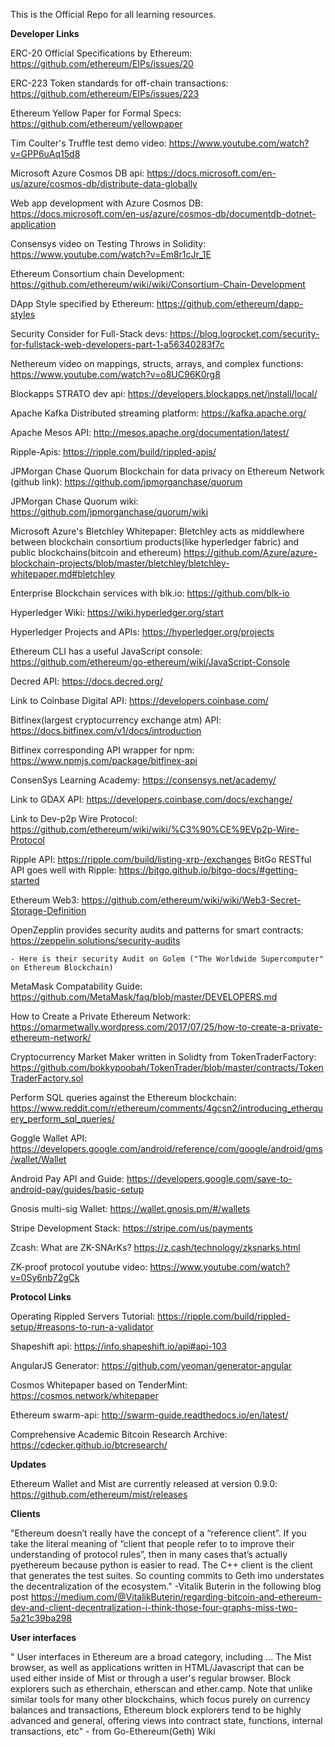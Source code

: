 This is the Official Repo for all learning resources.

**Developer Links**

ERC-20 Official Specifications by Ethereum: https://github.com/ethereum/EIPs/issues/20

ERC-223 Token standards for off-chain transactions: https://github.com/ethereum/EIPs/issues/223

Ethereum Yellow Paper for Formal Specs: https://github.com/ethereum/yellowpaper

Tim Coulter's Truffle test demo video: https://www.youtube.com/watch?v=GPP6uAq15d8

Microsoft Azure Cosmos DB api: https://docs.microsoft.com/en-us/azure/cosmos-db/distribute-data-globally

Web app development with Azure Cosmos DB: https://docs.microsoft.com/en-us/azure/cosmos-db/documentdb-dotnet-application

Consensys video on Testing Throws in Solidity: https://www.youtube.com/watch?v=Em8r1cJr_1E

Ethereum Consortium chain Development: https://github.com/ethereum/wiki/wiki/Consortium-Chain-Development

DApp Style specified by Ethereum: https://github.com/ethereum/dapp-styles

Security Consider for Full-Stack devs: https://blog.logrocket.com/security-for-fullstack-web-developers-part-1-a56340283f7c

Nethereum video on mappings, structs, arrays, and complex functions: https://www.youtube.com/watch?v=o8UC96K0rg8

Blockapps STRATO dev api: https://developers.blockapps.net/install/local/

Apache Kafka Distributed streaming platform: https://kafka.apache.org/ 

Apache Mesos API: http://mesos.apache.org/documentation/latest/

Ripple-Apis: https://ripple.com/build/rippled-apis/

JPMorgan Chase Quorum Blockchain for data privacy on Ethereum Network (github link): https://github.com/jpmorganchase/quorum 

JPMorgan Chase Quorum wiki: https://github.com/jpmorganchase/quorum/wiki

Microsoft Azure's Bletchley Whitepaper: Bletchley acts as middlewhere between blockchain consortium products(like hyperledger fabric) and public blockchains(bitcoin and ethereum) https://github.com/Azure/azure-blockchain-projects/blob/master/bletchley/bletchley-whitepaper.md#bletchley

Enterprise Blockchain services with blk.io: https://github.com/blk-io

Hyperledger Wiki: https://wiki.hyperledger.org/start

Hyperledger Projects and APIs: https://hyperledger.org/projects

Ethereum CLI has a useful JavaScript console: https://github.com/ethereum/go-ethereum/wiki/JavaScript-Console

Decred API: https://docs.decred.org/

Link to Coinbase Digital API: https://developers.coinbase.com/

Bitfinex(largest cryptocurrency exchange atm) API: https://docs.bitfinex.com/v1/docs/introduction

Bitfinex corresponding API wrapper for npm: https://www.npmjs.com/package/bitfinex-api

ConsenSys Learning Academy: https://consensys.net/academy/

Link to GDAX API: https://developers.coinbase.com/docs/exchange/

Link to Dev-p2p Wire Protocol: https://github.com/ethereum/wiki/wiki/%C3%90%CE%9EVp2p-Wire-Protocol

Ripple API: https://ripple.com/build/listing-xrp-/exchanges
BitGo RESTful API goes well with Ripple: https://bitgo.github.io/bitgo-docs/#getting-started

Ethereum Web3: https://github.com/ethereum/wiki/wiki/Web3-Secret-Storage-Definition 

OpenZepplin provides security audits and patterns for smart contracts: https://zeppelin.solutions/security-audits
	
	- Here is their security Audit on Golem ("The Worldwide Supercomputer" on Ethereum Blockchain)

MetaMask Compatability Guide: https://github.com/MetaMask/faq/blob/master/DEVELOPERS.md

How to Create a Private Ethereum Network: https://omarmetwally.wordpress.com/2017/07/25/how-to-create-a-private-ethereum-network/

Cryptocurrency Market Maker written in Solidty from TokenTraderFactory: https://github.com/bokkypoobah/TokenTrader/blob/master/contracts/TokenTraderFactory.sol 

Perform SQL queries against the Ethereum blockchain: https://www.reddit.com/r/ethereum/comments/4gcsn2/introducing_etherquery_perform_sql_queries/

Goggle Wallet API: https://developers.google.com/android/reference/com/google/android/gms/wallet/Wallet 

Android Pay API and Guide: https://developers.google.com/save-to-android-pay/guides/basic-setup

Gnosis multi-sig Wallet: https://wallet.gnosis.pm/#/wallets

Stripe Development Stack: https://stripe.com/us/payments

Zcash: What are ZK-SNArKs? https://z.cash/technology/zksnarks.html

ZK-proof protocol youtube video: https://www.youtube.com/watch?v=0Sy6nb72gCk

**Protocol Links**

Operating Rippled Servers Tutorial: https://ripple.com/build/rippled-setup/#reasons-to-run-a-validator

Shapeshift api: https://info.shapeshift.io/api#api-103

AngularJS Generator: https://github.com/yeoman/generator-angular

Cosmos Whitepaper based on TenderMint: https://cosmos.network/whitepaper

Ethereum swarm-api: http://swarm-guide.readthedocs.io/en/latest/

Comprehensive Academic Bitcoin Research Archive: https://cdecker.github.io/btcresearch/

**Updates**

Ethereum Wallet and Mist are currently released at version 0.9.0: https://github.com/ethereum/mist/releases
	

**Clients**

"Ethereum doesn’t really have the concept of a “reference client”. If you take the literal meaning of “client that people refer to to improve their understanding of protocol rules”, then in many cases that’s actually pyethereum because python is easier to read. The C++ client is the client that generates the test suites. So counting commits to Geth imo understates the decentralization of the ecosystem." -Vitalik Buterin in the following blog post https://medium.com/@VitalikButerin/regarding-bitcoin-and-ethereum-dev-and-client-decentralization-i-think-those-four-graphs-miss-two-5a21c39ba298


**User interfaces** 

" User interfaces in Ethereum are a broad category, including ... 
The Mist browser, as well as applications written in HTML/Javascript that can be used either inside of Mist or through a user's regular browser. Block explorers such as etherchain,
 etherscan and ether.camp. Note that unlike similar tools for many other blockchains, which focus purely on currency balances and transactions, Ethereum block explorers tend to be 
highly advanced and general, offering views into contract state, functions, internal transactions, etc"	- from Go-Ethereum(Geth) Wiki



